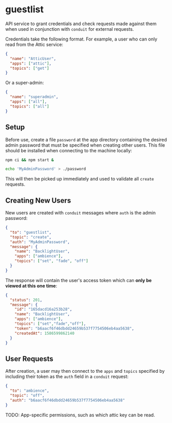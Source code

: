 # guestlist

API service to grant credentials and check requests made against them when
used in conjunction with `conduit` for external requests.

Credentials take the following format. For example, a user who can only read
from the Attic service:

```json
{
  "name": "AtticUser",
  "apps": ["attic"],
  "topics": ["get"]
}
```

Or a super-admin:

```json
{
  "name": "superadmin",
  "apps": ["all"],
  "topics": ["all"]
}
```


## Setup

Before use, create a file `password` at the app directory containing the desired
admin password that must be specified when creating other users. This file
should be installed when connecting to the machine locally:

```bash
npm ci && npm start &

echo 'MyAdminPassword' > ./password
```

This will then be picked up immediately and used to validate all `create`
requests.


## Creating New Users

New users are created with `conduit` messages where `auth` is the admin
password:

```json
{
  "to": "guestlist",
  "topic": "create",
  "auth": "MyAdminPassword",
  "message": {
    "name": "BacklightUser",
    "apps": ["ambience"],
    "topics": ["set", "fade", "off"]
  }
}
```

The response will contain the user's access token which can **only be viewed
at this one time**:

```json
{
  "status": 201,
  "message": {
    "id": "165dacd16a253b28",
    "name": "BacklightUser",
    "apps": ["ambience"],
    "topics": ["set","fade","off"],
    "token": "b6aacf6f46dbdd24659b537f7754506eb4aa5638",
    "createdAt": 1586599862140
  }
}
```


## User Requests

After creation, a user may then connect to the `apps` and `topics` specified
by including their token as the `auth` field in a `conduit` request:

```json
{
  "to": "ambience",
  "topic": "off",
  "auth": "b6aacf6f46dbdd24659b537f7754506eb4aa5638"
}
```

TODO: App-specific permissions, such as which attic key can be read.
